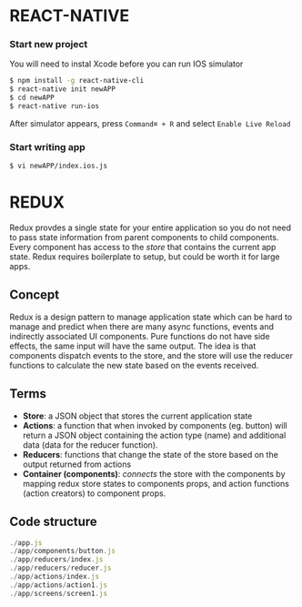 # REACT-NATIVE

### Start new project
You will need to instal Xcode before you can run IOS simulator

```sh
$ npm install -g react-native-cli
$ react-native init newAPP 
$ cd newAPP 
$ react-native run-ios
```

After simulator appears, press `Command⌘ + R` and select `Enable Live Reload`

### Start writing app
```sh
$ vi newAPP/index.ios.js
```



# REDUX


Redux provdes a single state for your entire application so you do not need to pass state information from parent components to child components.   Every component has access to the *store* that contains the current app state.  Redux requires boilerplate to setup, but could be worth it for large apps.

## Concept
Redux is a design pattern to manage application state which can be hard to manage and predict when there are many async functions, events and indirectly associated UI components.  Pure functions do not have side effects, the same input will have the same output.  The idea is that components dispatch events to the store, and the store will use the reducer functions to calculate the new state based on the events received.  

## Terms
- **Store**: a JSON object that stores the current application state 
- **Actions**: a function that when invoked by components (eg. button) will return a JSON object containing the action type (name) and additional data (data for the reducer function). 
- **Reducers**: functions that change the state of the store based on the output returned from actions
- **Container (components)**: *connects* the store with the components by mapping redux store states to components props, and action functions (action creators) to component props.

## Code structure
```js
./app.js
./app/components/button.js
./app/reducers/index.js
./app/reducers/reducer.js
./app/actions/index.js
./app/actions/action1.js
./app/screens/screen1.js
```
